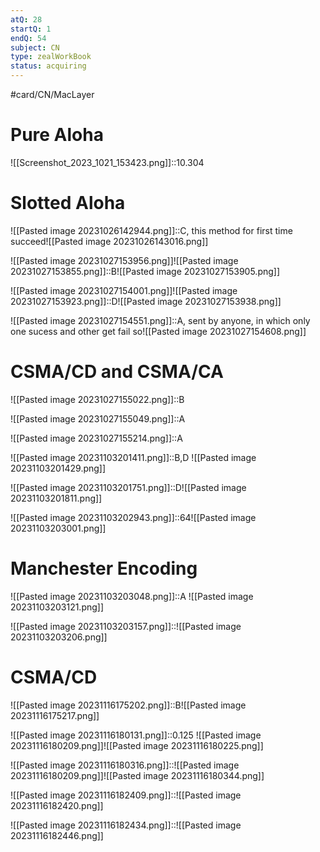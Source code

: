 ```yaml
---
atQ: 28
startQ: 1
endQ: 54
subject: CN
type: zealWorkBook
status: acquiring
---
```

#card/CN/MacLayer

# Pure Aloha 
![[Screenshot_2023_1021_153423.png]]::10.304 <!--SR:!2023-12-15,33,270-->

# Slotted Aloha
![[Pasted image 20231026142944.png]]::C, this method for first time succeed![[Pasted image 20231026143016.png]] <!--SR:!2024-01-28,68,310-->

![[Pasted image 20231027153956.png]]![[Pasted image 20231027153855.png]]::B![[Pasted image 20231027153905.png]] <!--SR:!2023-12-19,34,270-->


![[Pasted image 20231027154001.png]]![[Pasted image 20231027153923.png]]::D![[Pasted image 20231027153938.png]] <!--SR:!2023-12-10,19,270-->


![[Pasted image 20231027154551.png]]::A, sent by anyone, in which only one sucess and other get fail so![[Pasted image 20231027154608.png]] <!--SR:!2024-01-15,48,290-->


 <!--SR:!2023-11-03,4,275-->

# CSMA/CD and CSMA/CA
![[Pasted image 20231027155022.png]]::B <!--SR:!2024-03-03,86,290-->

![[Pasted image 20231027155049.png]]::A <!--SR:!2024-02-11,65,290-->

![[Pasted image 20231027155214.png]]::A <!--SR:!2023-12-17,37,290-->

![[Pasted image 20231103201411.png]]::B,D ![[Pasted image 20231103201429.png]] <!--SR:!2023-12-29,38,300-->


![[Pasted image 20231103201751.png]]::D![[Pasted image 20231103201811.png]] <!--SR:!2023-12-23,32,282-->

 <!--SR:!2023-11-06,3,262-->

![[Pasted image 20231103202943.png]]::64![[Pasted image 20231103203001.png]] <!--SR:!2023-12-15,24,280-->


# Manchester Encoding
![[Pasted image 20231103203048.png]]::A ![[Pasted image 20231103203121.png]]

![[Pasted image 20231103203157.png]]::![[Pasted image 20231103203206.png]]


# CSMA/CD
![[Pasted image 20231116175202.png]]::B![[Pasted image 20231116175217.png]] <!--SR:!2024-01-12,35,278-->

![[Pasted image 20231116180131.png]]::0.125 ![[Pasted image 20231116180209.png]]![[Pasted image 20231116180225.png]] <!--SR:!2023-12-26,18,232-->

![[Pasted image 20231116180316.png]]::![[Pasted image 20231116180209.png]]![[Pasted image 20231116180344.png]] <!--SR:!2024-01-07,30,258-->

![[Pasted image 20231116182409.png]]::![[Pasted image 20231116182420.png]] <!--SR:!2024-01-08,31,272-->

![[Pasted image 20231116182434.png]]::![[Pasted image 20231116182446.png]] <!--SR:!2024-01-11,34,272-->

